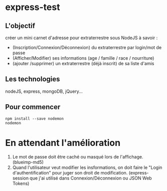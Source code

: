 # express-test
## L'objectif 
créer un mini carnet d'adresse pour extraterrestre sous NodeJS à savoir :
* (Inscription/Connexion/Déconnexion) du extraterrestre par login/mot de passe 
* (Afficher/Modifier) ses informations (age / famille / race / nourriture) 
* (ajouter /supprimer) un extraterrestre (déjà inscrit) de sa liste d'amis

## Les technologies
nodeJS, express, mongoDB, jQuery...

## Pour commencer  
````
npm install --save nodemon
nodemon
````

# En attendant l'amélioration
1. Le mot de passe doit être caché ou masqué lors de l'affichage. (blueimp-md5)  
2. Quand l'utilisateur veut modifier les insformations, on doit faire le "Login d'authentification" pour juger son droit de modification. (express-session que j'ai utilisé dans Connexion/Déconnexion ou JSON Web Tokens)
